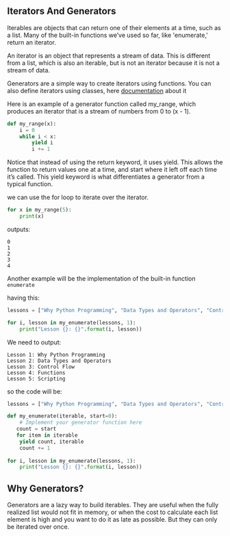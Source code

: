 ## Iterators And Generators

Iterables are objects that can return one of their elements at a time, such as a list. Many of the built-in functions we’ve used so far, like 'enumerate,' return an iterator.

An iterator is an object that represents a stream of data. This is different from a list, which is also an iterable, but is not an iterator because it is not a stream of data.

Generators are a simple way to create iterators using functions. You can also define iterators using classes, here [documentation](https://docs.python.org/3/tutorial/classes.html#iterators) about it 

Here is an example of a generator function called my_range, which produces an iterator that is a stream of numbers from 0 to (x - 1).

```python
def my_range(x):
    i = 0
    while i < x:
        yield i
        i += 1
```

Notice that instead of using the return keyword, it uses yield. This allows the function to return values one at a time, and start where it left off each time it’s called. This yield keyword is what differentiates a generator from a typical function.

we can use  the for loop to iterate over the iterator.

```python
for x in my_range(5):
    print(x)
```

outputs:

```
0
1
2
3
4
```

Another example will be the implementation of the built-in function `enumerate`

having this:

```python
lessons = ["Why Python Programming", "Data Types and Operators", "Control Flow", "Functions", "Scripting"]

for i, lesson in my_enumerate(lessons, 1):
    print("Lesson {}: {}".format(i, lesson))
```
 
We need to output:

```
Lesson 1: Why Python Programming
Lesson 2: Data Types and Operators
Lesson 3: Control Flow
Lesson 4: Functions
Lesson 5: Scripting
```

so the code will be:

```python
lessons = ["Why Python Programming", "Data Types and Operators", "Control Flow", "Functions", "Scripting"]

def my_enumerate(iterable, start=0):
    # Implement your generator function here
   count = start
   for item in iterable
    yield count, iterable
    count += 1
   
for i, lesson in my_enumerate(lessons, 1):
    print("Lesson {}: {}".format(i, lesson))
```

## Why Generators?

Generators are a lazy way to build iterables. They are useful when the fully realized list would not fit in memory, or when the cost to calculate each list element is high and you want to do it as late as possible. But they can only be iterated over once.